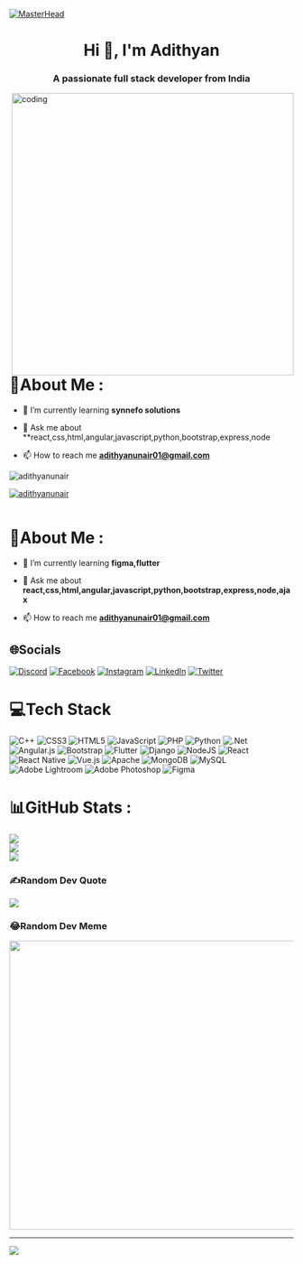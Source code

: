 [![MasterHead](https://visme.co/blog/wp-content/uploads/2019/10/animated-presentation-software-header.gif)]()



<h1 align="center">Hi 👋, I'm Adithyan</h1>
<h3 align="center">A passionate full stack developer from India</h3>

<img align="right" alt="coding" width="500" src="https://imgs.search.brave.com/uGBeRwzhbiOphYDvGkQnCQYYApKyDw1OrDHAZ44cF9Y/rs:fit:860:0:0/g:ce/aHR0cHM6Ly9naWZk/Yi5jb20vaW1hZ2Vz/L2hpZ2gvYW5pbWF0/ZWQtbWFuLWNvbXB1/dGVyLWNvZGluZy1u/YWU2bWVjMzc4bHNn/MWkzLmdpZg.gif">

# 💫About Me :


- 🌱 I’m currently learning **synnefo solutions**

- 💬 Ask me about **react,css,html,angular,javascript,python,bootstrap,express,node

- 📫 How to reach me **adithyanunair01@gmail.com**


<p align="left"> <img src="https://komarev.com/ghpvc/?username=adithyanunair&label=Profile%20views&color=0e75b6&style=flat" alt="adithyanunair" /> </p>

<p align="left"> <a href="https://github.com/ryo-ma/github-profile-trophy"><img src="https://github-profile-trophy.vercel.app/?username=adithyanunair" alt="adithyanunair" /></a> </p>

<p align="left"> <a href="https://twitter.com/" target="blank"><img src="https://img.shields.io/twitter/follow/?logo=twitter&style=for-the-badge" alt="" /></a> </p>


# 💫About Me :


- 🌱 I’m currently learning **figma,flutter**

- 💬 Ask me about **react,css,html,angular,javascript,python,bootstrap,express,node,ajax**

- 📫 How to reach me **adithyanunair01@gmail.com**



## 🌐Socials
[![Discord](https://img.shields.io/badge/Discord-%237289DA.svg?logo=discord&logoColor=white)](htttps://discord.gg/adi_ftw) [![Facebook](https://img.shields.io/badge/Facebook-%231877F2.svg?logo=Facebook&logoColor=white)](https://facebook.com/adithyanunair) [![Instagram](https://img.shields.io/badge/Instagram-%23E4405F.svg?logo=Instagram&logoColor=white)](https://instagram.com/_adithyan_.u) [![LinkedIn](https://img.shields.io/badge/LinkedIn-%230077B5.svg?logo=linkedin&logoColor=white)](https://linkedin.com/in/adiithyan-u-nair) [![Twitter](https://img.shields.io/badge/Twitter-%231DA1F2.svg?logo=Twitter&logoColor=white)](https://twitter.com/Adithyan_u_nair) 

# 💻Tech Stack
![C++](https://img.shields.io/badge/c++-%2300599C.svg?style=for-the-badge&logo=c%2B%2B&logoColor=white) ![CSS3](https://img.shields.io/badge/css3-%231572B6.svg?style=for-the-badge&logo=css3&logoColor=white) ![HTML5](https://img.shields.io/badge/html5-%23E34F26.svg?style=for-the-badge&logo=html5&logoColor=white) ![JavaScript](https://img.shields.io/badge/javascript-%23323330.svg?style=for-the-badge&logo=javascript&logoColor=%23F7DF1E) ![PHP](https://img.shields.io/badge/php-%23777BB4.svg?style=for-the-badge&logo=php&logoColor=white) ![Python](https://img.shields.io/badge/python-3670A0?style=for-the-badge&logo=python&logoColor=ffdd54) ![.Net](https://img.shields.io/badge/.NET-5C2D91?style=for-the-badge&logo=.net&logoColor=white) ![Angular.js](https://img.shields.io/badge/angular.js-%23E23237.svg?style=for-the-badge&logo=angularjs&logoColor=white) ![Bootstrap](https://img.shields.io/badge/bootstrap-%23563D7C.svg?style=for-the-badge&logo=bootstrap&logoColor=white) ![Flutter](https://img.shields.io/badge/Flutter-%2302569B.svg?style=for-the-badge&logo=Flutter&logoColor=white) ![Django](https://img.shields.io/badge/django-%23092E20.svg?style=for-the-badge&logo=django&logoColor=white) ![NodeJS](https://img.shields.io/badge/node.js-6DA55F?style=for-the-badge&logo=node.js&logoColor=white) ![React](https://img.shields.io/badge/react-%2320232a.svg?style=for-the-badge&logo=react&logoColor=%2361DAFB) ![React Native](https://img.shields.io/badge/react_native-%2320232a.svg?style=for-the-badge&logo=react&logoColor=%2361DAFB) ![Vue.js](https://img.shields.io/badge/vuejs-%2335495e.svg?style=for-the-badge&logo=vuedotjs&logoColor=%234FC08D) ![Apache](https://img.shields.io/badge/apache-%23D42029.svg?style=for-the-badge&logo=apache&logoColor=white) ![MongoDB](https://img.shields.io/badge/MongoDB-%234ea94b.svg?style=for-the-badge&logo=mongodb&logoColor=white) ![MySQL](https://img.shields.io/badge/mysql-%2300f.svg?style=for-the-badge&logo=mysql&logoColor=white) ![Adobe Lightroom](https://img.shields.io/badge/Adobe%20Lightroom-31A8FF.svg?style=for-the-badge&logo=Adobe%20Lightroom&logoColor=white) ![Adobe Photoshop](https://img.shields.io/badge/adobephotoshop-%2331A8FF.svg?style=for-the-badge&logo=adobephotoshop&logoColor=white) 	![Figma](https://img.shields.io/badge/figma-%23F24E1E.svg?style=for-the-badge&logo=figma&logoColor=white)
# 📊GitHub Stats :
![](https://github-readme-stats.vercel.app/api?username=adithyanunair&theme=dark&hide_border=false&include_all_commits=false&count_private=false)<br/>
![](https://github-readme-streak-stats.herokuapp.com/?user=adithyanunair&theme=dark&hide_border=false)<br/>
![](https://github-readme-stats.vercel.app/api/top-langs/?username=adithyanunair&theme=dark&hide_border=false&include_all_commits=false&count_private=false&layout=compact)



### ✍️Random Dev Quote
![](https://quotes-github-readme.vercel.app/api?type=horizontal&theme=tokyonight)

### 😂Random Dev Meme
<img src="https://random-memer.herokuapp.com/" width="512px"/>

---
[![](https://visitcount.itsvg.in/api?id=adithyanunair&icon=1&color=0)](https://visitcount.itsvg.in)
